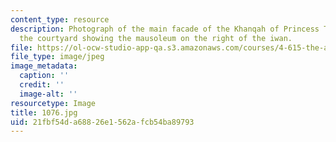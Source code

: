 ```yaml
---
content_type: resource
description: Photograph of the main facade of the Khanqah of Princess Tughay from
  the courtyard showing the mausoleum on the right of the iwan.
file: https://ol-ocw-studio-app-qa.s3.amazonaws.com/courses/4-615-the-architecture-of-cairo-spring-2002/21fbf54da68826e1562afcb54ba89793_1076.jpg
file_type: image/jpeg
image_metadata:
  caption: ''
  credit: ''
  image-alt: ''
resourcetype: Image
title: 1076.jpg
uid: 21fbf54d-a688-26e1-562a-fcb54ba89793
---
```

